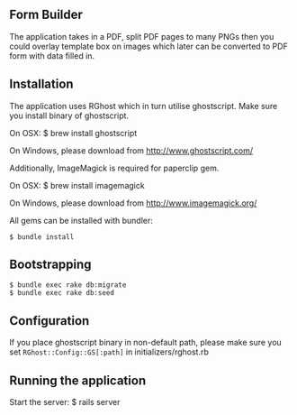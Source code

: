 Form Builder
------------

The application takes in a PDF, split PDF pages to many PNGs then you could overlay
template box on images which later can be converted to PDF form with data filled in.

Installation
------------

The application uses RGhost which in turn utilise ghostscript. Make sure you
install binary of ghostscript.

On OSX:
    $ brew install ghostscript

On Windows, please download from http://www.ghostscript.com/

Additionally, ImageMagick is required for paperclip gem.

On OSX:
    $ brew install imagemagick

On Windows, please download from http://www.imagemagick.org/

All gems can be installed with bundler:

    $ bundle install

Bootstrapping
-------------

    $ bundle exec rake db:migrate
    $ bundle exec rake db:seed

Configuration
-------------

If you place ghostscript binary in non-default path, please make sure you
set `RGhost::Config::GS[:path]` in initializers/rghost.rb

Running the application
-----------------------

Start the server:
    $ rails server

